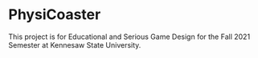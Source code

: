 # PhysiCoaster
This project is for Educational and Serious Game Design for the Fall 2021 Semester at Kennesaw State University.
